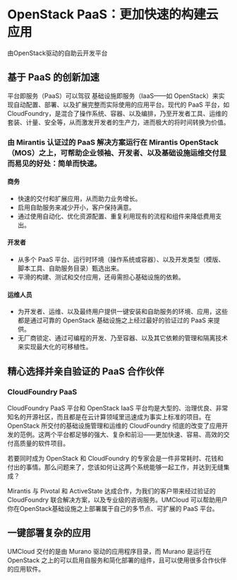 # OpenStack PaaS：更加快速的构建云应用

由OpenStack驱动的自助云开发平台

## 基于 PaaS 的创新加速

平台即服务（PaaS）可以驾驭 基础设施即服务（IaaS——如 OpenStack）来实现自动配置、部署、以及扩展完整而实际使用的应用平台。现代的 PaaS 平台，如 CloudFoundry，是混合了操作系统、容器、以及编排，乃至开发者工具、运维的套装、计量、安全等，从而激发开发者的生产力，进而极大的将时间转换为价值。

### 由 Mirantis 认证过的 PaaS 解决方案运行在 Mirantis OpenStack （MOS）之上，可帮助企业领袖、开发者、以及基础设施运维交付显而易见的好处：简单而快速。

#### 商务

* 快速的交付和扩展应用，从而助力业务增长。
* 启用自助服务来减少开小，客户保持满意。
* 通过使用自动化、优化资源配置、重复利用现有的流程和组件来降低费用支出。

#### 开发者

* 从多个 PaaS 平台、运行时环境（操作系统或容器）、以及开发类型（模版、脚本工具、自助服务目录）甄选出来。
* 平滑的构建、测试和交付应用，还毋需担心基础设施的依赖。

#### 运维人员

* 为开发者、运维、以及最终用户提供一键安装和自助服务的环境、应用，这些都是通过可靠的 OpenStack 基础设施之上经过最好的验证过的 PaaS 来提供。
* 无厂商锁定、通过可编程的开发、乃至容器、以及其它依赖的管理和隔离技术来实现最大化的可移植性。

## 精心选择并亲自验证的 PaaS 合作伙伴

### CloudFoundry PaaS

CloudFoundry PaaS 平台和 OpenStack IaaS 平台均是大型的、治理优良、非常知名的开源社区，而且都是在云计算领域里迅速成为事实上标准的项目。在OpenStack 所交付的基础设施管理和运维的 CloudFoundry 彻底的改变了应用开发的范例。这两个平台都足够的强大、复杂和前沿——更加快速、容易、高效的交付高质量的软件项目。

若要同时成为 OpenStack 和 CloudFoundry 的专家会是一件非常耗时、花钱和付出的事情。那么问题来了，您该如何让这两个系统能够一起工作，并达到无缝集成？

Mirantis 与 Pivotal 和 ActiveState 达成合作，为我们的客户带来经过验证的 CloudFoundry 联合解决方案，以及专业级的咨询服务。UMCloud 可以帮助用户你在OpenStack基础设施之上部署属于自己的多节点、可扩展的 PaaS 平台。

## 一键部署复杂的应用

UMCloud 交付的是由 Murano 驱动的应用程序目录，而 Murano 是运行在 OpenStack 之上的可以启用自服务和简化部署的组件，且可以使用很多合作伙伴的应用软件。
